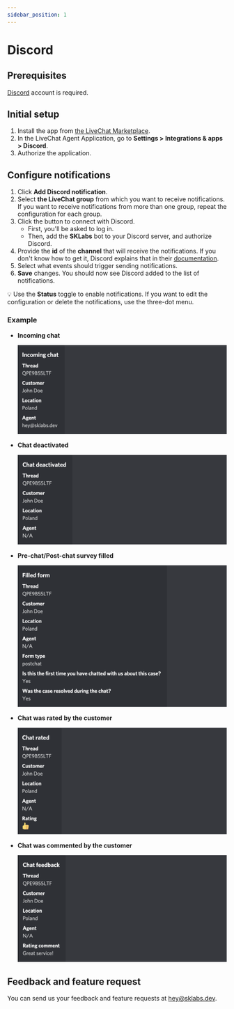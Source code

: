 ```yaml
---
sidebar_position: 1
---
```


# Discord

## Prerequisites

[Discord](https://discord.com/) account is required.

## Initial setup

1. Install the app from [the LiveChat Marketplace](https://www.livechat.com/marketplace/apps/discord).
2. In the LiveChat Agent Application, go to **Settings > Integrations & apps > Discord**.
3. Authorize the application.

## Configure notifications

1. Click **Add Discord notification**.
2. Select **the LiveChat group** from which you want to receive notifications. If you want to receive notifications from more than one group, repeat the configuration for each group.
3. Click the button to connect with Discord.
   - First, you'll be asked to log in.
   - Then, add the **SKLabs** bot to your Discord server, and authorize Discord.
4. Provide the **id** of the **channel** that will receive the notifications. If you don't know how to get it, Discord explains that in their [documentation](https://support.discord.com/hc/en-us/articles/206346498-Where-can-I-find-my-User-Server-Message-ID-).
5. Select what events should trigger sending notifications.
6. **Save** changes. You should now see Discord added to the list of notifications.

💡 Use the **Status** toggle to enable notifications. If you want to edit the configuration or delete the notifications, use the three-dot menu.

### Example

- **Incoming chat**

  ![](images/ping/discord-incoming-chat.png)

- **Chat deactivated**

  ![](images/ping/discord-chat-deactivated.png)

- **Pre-chat/Post-chat survey filled**

  ![](images/ping/discord-post-survey.png)

- **Chat was rated by the customer**

  ![](images/ping/discord-chat-rated.png)

- **Chat was commented by the customer**

  ![](images/ping/discord-chat-feedback.png)

## Feedback and feature request

You can send us your feedback and feature requests at [hey@sklabs.dev](mailto:hey@sklabs.dev).
